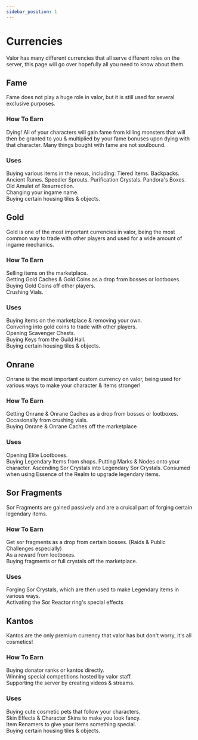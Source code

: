 ```yaml
---
sidebar_position: 1
---
```


# Currencies
Valor has many different currencies that all serve different roles on the server, this page will go over hopefully all you need to know about them.

## Fame
Fame does not play a huge role in valor, but it is still used for several exclusive purposes.

### How To Earn
Dying! All of your characters will gain fame from killing monsters that will then be granted to you & multiplied by your fame bonuses upon dying with that character. Many things bought with fame are not soulbound.

### Uses
Buying various items in the nexus, including: Tiered Items. Backpacks. Ancient Runes. Speedier Sprouts. Purification Crystals. Pandora's Boxes. Old Amulet of Resurrection.  
Changing your ingame name.  
Buying certain housing tiles & objects.


## Gold
Gold is one of the most important currencies in valor, being the most common way to trade with other players and used for a wide amount of ingame mechanics.

### How To Earn
Selling items on the marketplace.  
Getting Gold Caches & Gold Coins as a drop from bosses or lootboxes.  
Buying Gold Coins off other players.  
Crushing Vials.

### Uses
Buying items on the marketplace & removing your own.  
Convering into gold coins to trade with other players.  
Opening Scavenger Chests.  
Buying Keys from the Guild Hall.  
Buying certain housing tiles & objects.

## Onrane
Onrane is the most important custom currency on valor, being used for various ways to make your character & items stronger!

### How To Earn
Getting Onrane & Onrane Caches as a drop from bosses or lootboxes.  
Occasionally from crushing vials.  
Buying Onrane & Onrane Caches off the marketplace

### Uses
Opening Elite Lootboxes.  
Buying Legendary Items from shops.
Putting Marks & Nodes onto your character.
Ascending Sor Crystals into Legendary Sor Crystals.
Consumed when using Essence of the Realm to upgrade legendary items.


## Sor Fragments
Sor Fragments are gained passively and are a cruical part of forging certain legendary items.

### How To Earn
Get sor fragments as a drop from certain bosses. (Raids & Public Challenges especially)  
As a reward from lootboxes.  
Buying fragments or full crystals off the marketplace.

### Uses
Forging Sor Crystals, which are then used to make Legendary items in various ways.  
Activating the Sor Reactor ring's special effects


## Kantos
Kantos are the only premium currency that valor has but don't worry, it's all cosmetics!

### How To Earn
Buying donator ranks or kantos directly.  
Winning special competitions hosted by valor staff.  
Supporting the server by creating videos & streams.

### Uses
Buying cute cosmetic pets that follow your characters.  
Skin Effects & Character Skins to make you look fancy.  
Item Renamers to give your items something special.  
Buying certain housing tiles & objects.
